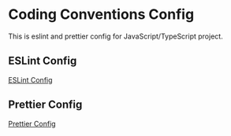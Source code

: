 # Coding Conventions Config

This is eslint and prettier config for JavaScript/TypeScript project.

## ESLint Config

[ESLint Config](packages/eslint-config/README.md)

## Prettier Config

[Prettier Config](packages/prettier-config/README.md)
